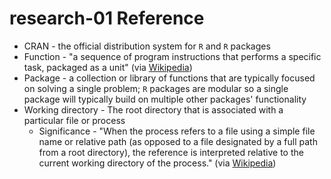 # research-01 Reference

* CRAN - the official distribution system for `R` and `R` packages
* Function - "a sequence of program instructions that performs a specific task, packaged as a unit" (via [Wikipedia](https://en.wikipedia.org/wiki/Subroutine))
* Package - a collection or library of functions that are typically focused on solving a single problem; `R` packages are modular so a single package will typically build on multiple other packages' functionality
* Working directory - The root directory that is associated with a particular file or process 
    - Significance - "When the process refers to a file using a simple file name or relative path (as opposed to a file designated by a full path from a root directory), the reference is interpreted relative to the current working directory of the process." (via [Wikipedia](https://en.wikipedia.org/wiki/Working_directory))